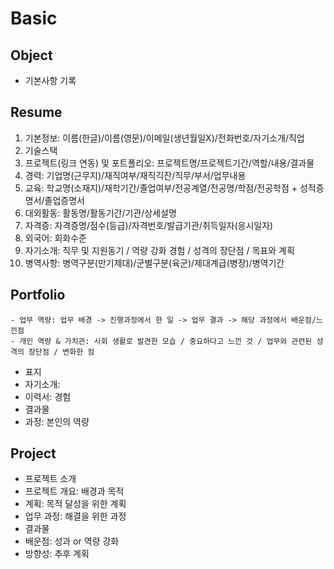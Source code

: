 # Basic

## Object
- 기본사항 기록

## Resume
1) 기본정보: 이름(한글)/이름(영문)/이메일(생년월일X)/전화번호/자기소개/직업
2) 기술스택
3) 프로젝트(링크 연동) 및 포트폴리오: 프로젝트명/프로젝트기간/역할/내용/결과물
4) 경력: 기업명(근무지)/재직여부/재직긱잔/직무/부서/업무내용
5) 교육: 학교명(소재지)/재학기간/졸업여부/전공계열/전공명/학점/전공학점 + 성적증명서/졸업증명서
6) 대외활동: 활동명/활동기간/기관/상세설명
7) 자격증: 자격증명/점수(등급)/자격번호/발급기관/취득일자(응시일자)
8) 외국어: 회화수준
9) 자기소개: 직무 및 지원동기 / 역량 강화 경험 / 성격의 장단점 / 목표와 계획
10) 병역사항: 병역구분(만기제대)/군별구분(육군)/제대계급(병장)/병역기간

## Portfolio
```
- 업무 역량: 업무 배경 -> 진행과정에서 한 일 -> 업무 결과 -> 해당 과정에서 배운점/느낀점
- 개인 역량 & 가치관: 사회 생활로 발견한 모습 / 중요하다고 느낀 것 / 업무와 관련된 성격의 장단점 / 변화한 점
```
- 표지
- 자기소개: 
- 이력서: 경험
- 결과물
- 과정: 본인의 역량

## Project
- 프로젝트 소개
- 프로젝트 개요: 배경과 목적
- 계획: 목적 달성을 위한 계획
- 업무 과정: 해결을 위한 과정
- 결과물
- 배운점: 성과 or 역량 강화
- 방향성: 추후 계획
